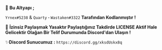 💫 **Bu Altyapı ;**

`Yrnex#5238` & `Quarty・Wastaken#3322` **Tarafından Kodlanmıştır !**

📛 **İzinsiz Paylaşmak Yasaktır Paylaştığınız Takdirde LICENSE Aktif Hale Gelicektir Olağan Bir Telif Durumunda Discord'dan Ulaşın !**

✨**Discord Sunucumuz :** `https://discord.gg/xksdUskx8q`